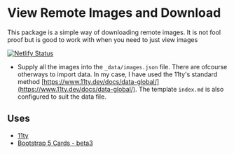 # View Remote Images and Download

This package is a simple way of downloading remote images. It is not fool proof but is good to work with when you need to just view images

[![Netlify Status](https://api.netlify.com/api/v1/badges/b3bae0eb-3b11-4c58-bb63-517f30dd1243/deploy-status)](https://app.netlify.com/sites/blissful-wiles-7cfc42/deploys)

* Supply all the images into the `_data/images.json` file. There are ofcourse otherways to import data. In my case, I have used the 11ty's standard method [https://www.11ty.dev/docs/data-global/](https://www.11ty.dev/docs/data-global/). The template `index.md` is also configured to suit the data file.

## Uses
* [11ty](https://www.11ty.dev/)
* [Bootstrap 5 Cards - beta3](https://getbootstrap.com/docs/5.0/components/card/)
